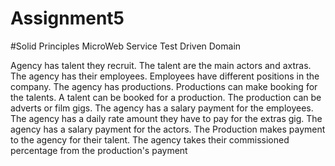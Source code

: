 # Assignment5

#Solid Principles
MicroWeb Service
Test Driven Domain

Agency has talent they recruit. 
The talent are the main actors and axtras. 
The agency has their employees. 
Employees have different positions in the company. 
The agency has productions. 
Productions can make booking for the talents. 
A talent can be booked for a production. 
The production can be adverts or film gigs. 
The agency has a salary payment for the employees.
The agency has a daily rate amount they have to pay for the extras gig. 
The agency has a salary payment for the actors. 
The Production makes payment to the agency for their talent. 
The agency takes their commissioned percentage from the production's payment

